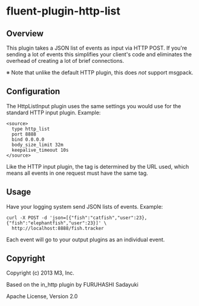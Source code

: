 # fluent-plugin-http-list

## Overview

This plugin takes a JSON list of events as input via HTTP POST. If you're
sending a lot of events this simplifies your client's code and eliminates 
the overhead of creating a lot of brief connections.

※ Note that unlike the default HTTP plugin, this does *not* support msgpack. 

## Configuration

The HttpListInput plugin uses the same settings you would use for the standard
HTTP input plugin. Example:

    <source>
      type http_list
      port 8888
      bind 0.0.0.0
      body_size_limit 32m
      keepalive_timeout 10s
    </source>

Like the HTTP input plugin, the tag is determined by the URL used, which means 
all events in one request must have the same tag.

## Usage

Have your logging system send JSON lists of events. Example:

    curl -X POST -d 'json=[{"fish":"catfish","user":23},{"fish":"elephantfish","user":23}]' \
      http://localhost:8888/fish.tracker

Each event will go to your output plugins as an individual event. 

## Copyright

Copyright (c) 2013 M3, Inc. 

Based on the in_http plugin by FURUHASHI Sadayuki

Apache License, Version 2.0
